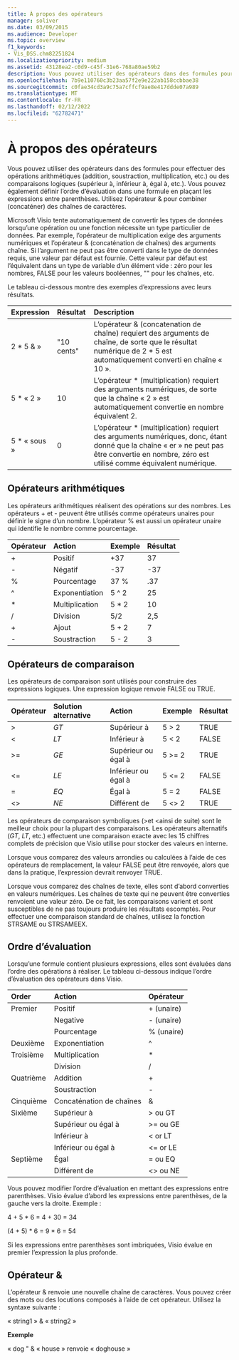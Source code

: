 ```yaml
---
title: À propos des opérateurs
manager: soliver
ms.date: 03/09/2015
ms.audience: Developer
ms.topic: overview
f1_keywords:
- Vis_DSS.chm82251824
ms.localizationpriority: medium
ms.assetid: 43128ea2-c0d9-c45f-31e6-768a80ae59b2
description: Vous pouvez utiliser des opérateurs dans des formules pour effectuer des opérations arithmétiques (addition, soustraction, multiplication, etc.) ou des comparaisons logiques (supérieur à, inférieur à, égal à, etc.). Vous pouvez également définir l’ordre d’évaluation dans une formule en plaçant les expressions entre parenthèses. Utilisez l’opérateur & pour combiner (concaténer) des chaînes de caractères.
ms.openlocfilehash: 7b9e110760c3b23aa57f2e9e222ab158ccbbae38
ms.sourcegitcommit: c0fae34cd3a9c75a7cffcf9ae8e417ddde07a989
ms.translationtype: MT
ms.contentlocale: fr-FR
ms.lasthandoff: 02/12/2022
ms.locfileid: "62782471"
---
```

# <a name="about-operators"></a>À propos des opérateurs

Vous pouvez utiliser des opérateurs dans des formules pour effectuer des opérations arithmétiques (addition, soustraction, multiplication, etc.) ou des comparaisons logiques (supérieur à, inférieur à, égal à, etc.). Vous pouvez également définir l’ordre d’évaluation dans une formule en plaçant les expressions entre parenthèses. Utilisez l’opérateur & pour combiner (concaténer) des chaînes de caractères.
  
Microsoft Visio tente automatiquement de convertir les types de données lorsqu’une opération ou une fonction nécessite un type particulier de données. Par exemple, l’opérateur de multiplication exige des arguments numériques et l’opérateur & (concaténation de chaînes) des arguments chaîne. Si l’argument ne peut pas être converti dans le type de données requis, une valeur par défaut est fournie. Cette valeur par défaut est l’équivalent dans un type de variable d’un élément vide : zéro pour les nombres, FALSE pour les valeurs booléennes, "" pour les chaînes, etc.
  
Le tableau ci-dessous montre des exemples d’expressions avec leurs résultats.
  
|**Expression**|**Résultat**|**Description**|
|:-----|:-----|:-----|
| 2 \* 5 &amp; »  <br/> | "10 cents"  <br/> | L’opérateur &amp; (concatenation de chaîne) requiert des arguments de chaîne, de sorte que le résultat numérique de 2 \* 5 est automatiquement converti en chaîne « 10 ». |
| 5 \* « 2 »  <br/> | 10  <br/> | L’opérateur \* (multiplication) requiert des arguments numériques, de sorte que la chaîne « 2 » est automatiquement convertie en nombre équivalent 2. |
| 5 \* « sous »  <br/> | 0  <br/> | L’opérateur \* (multiplication) requiert des arguments numériques, donc, étant donné que la chaîne « er » ne peut pas être convertie en nombre, zéro est utilisé comme équivalent numérique. |
   
## <a name="arithmetic-operators"></a>Opérateurs arithmétiques

Les opérateurs arithmétiques réalisent des opérations sur des nombres. Les opérateurs + et - peuvent être utilisés comme opérateurs unaires pour définir le signe d’un nombre. L’opérateur % est aussi un opérateur unaire qui identifie le nombre comme pourcentage.
  
|**Opérateur**|**Action**|**Exemple**|**Résultat**|
|:-----|:-----|:-----|:-----|
| +  <br/> | Positif  <br/> | +37  <br/> | 37  <br/> |
| -  <br/> | Négatif  <br/> | -37  <br/> | -37  <br/> |
| %  <br/> | Pourcentage  <br/> | 37 %  <br/> | .37  <br/> |
| ^  <br/> | Exponentiation  <br/> | 5 ^ 2  <br/> | 25  <br/> |
| \*  <br/> | Multiplication  <br/> | 5 \* 2  <br/> | 10  <br/> |
| /  <br/> | Division  <br/> | 5/2  <br/> | 2,5  <br/> |
| +  <br/> | Ajout  <br/> | 5 + 2  <br/> | 7   <br/> |
| -  <br/> | Soustraction  <br/> | 5 - 2  <br/> | 3  <br/> |
   
## <a name="comparison-operators"></a>Opérateurs de comparaison

Les opérateurs de comparaison sont utilisés pour construire des expressions logiques. Une expression logique renvoie FALSE ou TRUE.
  
|**Opérateur**|**Solution alternative**|**Action**|**Exemple**|**Résultat**|
|:-----|:-----|:-----|:-----|:-----|
| \>  <br/> | _GT_  <br/> | Supérieur à  <br/> | 5 \> 2  <br/> | TRUE  <br/> |
| \<  <br/> | _LT_  <br/> | Inférieur à  <br/> | 5 \< 2  <br/> | FALSE  <br/> |
| \>=  <br/> | _GE_  <br/> | Supérieur ou égal à  <br/> | 5 \>= 2  <br/> | TRUE  <br/> |
| \<=  <br/> | _LE_  <br/> | Inférieur ou égal à  <br/> | 5 \<= 2  <br/> | FALSE  <br/> |
| =  <br/> | _EQ_  <br/> | Égal à  <br/> | 5 = 2  <br/> | FALSE  <br/> |
| \<\>  <br/> | _NE_  <br/> | Différent de  <br/> | 5 \<\> 2  <br/> | TRUE  <br/> |
   
Les opérateurs de comparaison symboliques (\>et \<ainsi de suite) sont le meilleur choix pour la plupart des comparaisons. Les opérateurs alternatifs (_GT_, _LT_, etc.) effectuent une comparaison exacte avec les 15 chiffres complets de précision que Visio utilise pour stocker des valeurs en interne.
  
Lorsque vous comparez des valeurs arrondies ou calculées à l’aide de ces opérateurs de remplacement, la valeur FALSE peut être renvoyée, alors que dans la pratique, l’expression devrait renvoyer TRUE.
  
Lorsque vous comparez des chaînes de texte, elles sont d’abord converties en valeurs numériques. Les chaînes de texte qui ne peuvent être converties renvoient une valeur zéro. De ce fait, les comparaisons varient et sont susceptibles de ne pas toujours produire les résultats escomptés. Pour effectuer une comparaison standard de chaînes, utilisez la fonction STRSAME ou STRSAMEEX.
  
## <a name="order-of-evaluation"></a>Ordre d’évaluation

Lorsqu’une formule contient plusieurs expressions, elles sont évaluées dans l’ordre des opérations à réaliser. Le tableau ci-dessous indique l’ordre d’évaluation des opérateurs dans Visio.
  
|**Order**|**Action**|**Opérateur**|
|:-----|:-----|:-----|
|Premier  <br/> |Positif  <br/> |+ (unaire)  <br/> |
||Negative  <br/> |- (unaire)  <br/> |
||Pourcentage  <br/> |% (unaire)  <br/> |
|Deuxième  <br/> |Exponentiation  <br/> |^  <br/> |
|Troisième  <br/> |Multiplication  <br/> |\*  <br/> |
||Division  <br/> |/  <br/> |
|Quatrième  <br/> |Addition  <br/> |+  <br/> |
||Soustraction  <br/> |-  <br/> |
|Cinquième  <br/> |Concaténation de chaînes  <br/> |&amp;  <br/> |
|Sixième  <br/> |Supérieur à  <br/> |\> ou GT  <br/> |
||Supérieur ou égal à  <br/> |\>= ou GE  <br/> |
||Inférieur à  <br/> |\< or LT  <br/> |
||Inférieur ou égal à  <br/> |\<= or LE  <br/> |
|Septième  <br/> |Égal  <br/> |= ou EQ  <br/> |
||Différent de  <br/> |\<\> ou NE  <br/> |
   
Vous pouvez modifier l’ordre d’évaluation en mettant des expressions entre parenthèses. Visio évalue d’abord les expressions entre parenthèses, de la gauche vers la droite. Exemple :
  
4 + 5 \* 6 = 4 + 30 = 34
  
(4 + 5) \* 6 = 9 \* 6 = 54
  
Si les expressions entre parenthèses sont imbriquées, Visio évalue en premier l’expression la plus profonde.
  
## <a name="ampersand-operator"></a>Opérateur &

L’opérateur & renvoie une nouvelle chaîne de caractères. Vous pouvez créer des mots ou des locutions composés à l’aide de cet opérateur. Utilisez la syntaxe suivante :
  
« string1 » &amp; « string2 »
  
 **Exemple**
  
« dog " &amp; « house » renvoie « doghouse »
  

